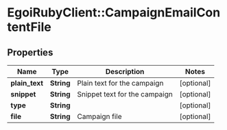 # EgoiRubyClient::CampaignEmailContentFile

## Properties
Name | Type | Description | Notes
------------ | ------------- | ------------- | -------------
**plain_text** | **String** | Plain text for the campaign | [optional] 
**snippet** | **String** | Snippet text for the campaign | [optional] 
**type** | **String** |  | [optional] 
**file** | **String** | Campaign file | [optional] 


